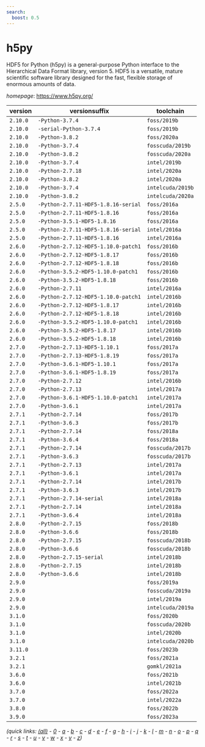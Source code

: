 ```yaml
---
search:
  boost: 0.5
---
```

# h5py

HDF5 for Python (h5py) is a general-purpose Python interface to the Hierarchical Data Format library,  version 5. HDF5 is a versatile, mature scientific software library designed for the fast, flexible storage of enormous  amounts of data.

*homepage*: <https://www.h5py.org/>

version | versionsuffix | toolchain
--------|---------------|----------
``2.10.0`` | ``-Python-3.7.4`` | ``foss/2019b``
``2.10.0`` | ``-serial-Python-3.7.4`` | ``foss/2019b``
``2.10.0`` | ``-Python-3.8.2`` | ``foss/2020a``
``2.10.0`` | ``-Python-3.7.4`` | ``fosscuda/2019b``
``2.10.0`` | ``-Python-3.8.2`` | ``fosscuda/2020a``
``2.10.0`` | ``-Python-3.7.4`` | ``intel/2019b``
``2.10.0`` | ``-Python-2.7.18`` | ``intel/2020a``
``2.10.0`` | ``-Python-3.8.2`` | ``intel/2020a``
``2.10.0`` | ``-Python-3.7.4`` | ``intelcuda/2019b``
``2.10.0`` | ``-Python-3.8.2`` | ``intelcuda/2020a``
``2.5.0`` | ``-Python-2.7.11-HDF5-1.8.16-serial`` | ``foss/2016a``
``2.5.0`` | ``-Python-2.7.11-HDF5-1.8.16`` | ``foss/2016a``
``2.5.0`` | ``-Python-3.5.1-HDF5-1.8.16`` | ``foss/2016a``
``2.5.0`` | ``-Python-2.7.11-HDF5-1.8.16-serial`` | ``intel/2016a``
``2.5.0`` | ``-Python-2.7.11-HDF5-1.8.16`` | ``intel/2016a``
``2.6.0`` | ``-Python-2.7.12-HDF5-1.10.0-patch1`` | ``foss/2016b``
``2.6.0`` | ``-Python-2.7.12-HDF5-1.8.17`` | ``foss/2016b``
``2.6.0`` | ``-Python-2.7.12-HDF5-1.8.18`` | ``foss/2016b``
``2.6.0`` | ``-Python-3.5.2-HDF5-1.10.0-patch1`` | ``foss/2016b``
``2.6.0`` | ``-Python-3.5.2-HDF5-1.8.18`` | ``foss/2016b``
``2.6.0`` | ``-Python-2.7.11`` | ``intel/2016a``
``2.6.0`` | ``-Python-2.7.12-HDF5-1.10.0-patch1`` | ``intel/2016b``
``2.6.0`` | ``-Python-2.7.12-HDF5-1.8.17`` | ``intel/2016b``
``2.6.0`` | ``-Python-2.7.12-HDF5-1.8.18`` | ``intel/2016b``
``2.6.0`` | ``-Python-3.5.2-HDF5-1.10.0-patch1`` | ``intel/2016b``
``2.6.0`` | ``-Python-3.5.2-HDF5-1.8.17`` | ``intel/2016b``
``2.6.0`` | ``-Python-3.5.2-HDF5-1.8.18`` | ``intel/2016b``
``2.7.0`` | ``-Python-2.7.13-HDF5-1.10.1`` | ``foss/2017a``
``2.7.0`` | ``-Python-2.7.13-HDF5-1.8.19`` | ``foss/2017a``
``2.7.0`` | ``-Python-3.6.1-HDF5-1.10.1`` | ``foss/2017a``
``2.7.0`` | ``-Python-3.6.1-HDF5-1.8.19`` | ``foss/2017a``
``2.7.0`` | ``-Python-2.7.12`` | ``intel/2016b``
``2.7.0`` | ``-Python-2.7.13`` | ``intel/2017a``
``2.7.0`` | ``-Python-3.6.1-HDF5-1.10.0-patch1`` | ``intel/2017a``
``2.7.0`` | ``-Python-3.6.1`` | ``intel/2017a``
``2.7.1`` | ``-Python-2.7.14`` | ``foss/2017b``
``2.7.1`` | ``-Python-3.6.3`` | ``foss/2017b``
``2.7.1`` | ``-Python-2.7.14`` | ``foss/2018a``
``2.7.1`` | ``-Python-3.6.4`` | ``foss/2018a``
``2.7.1`` | ``-Python-2.7.14`` | ``fosscuda/2017b``
``2.7.1`` | ``-Python-3.6.3`` | ``fosscuda/2017b``
``2.7.1`` | ``-Python-2.7.13`` | ``intel/2017a``
``2.7.1`` | ``-Python-3.6.1`` | ``intel/2017a``
``2.7.1`` | ``-Python-2.7.14`` | ``intel/2017b``
``2.7.1`` | ``-Python-3.6.3`` | ``intel/2017b``
``2.7.1`` | ``-Python-2.7.14-serial`` | ``intel/2018a``
``2.7.1`` | ``-Python-2.7.14`` | ``intel/2018a``
``2.7.1`` | ``-Python-3.6.4`` | ``intel/2018a``
``2.8.0`` | ``-Python-2.7.15`` | ``foss/2018b``
``2.8.0`` | ``-Python-3.6.6`` | ``foss/2018b``
``2.8.0`` | ``-Python-2.7.15`` | ``fosscuda/2018b``
``2.8.0`` | ``-Python-3.6.6`` | ``fosscuda/2018b``
``2.8.0`` | ``-Python-2.7.15-serial`` | ``intel/2018b``
``2.8.0`` | ``-Python-2.7.15`` | ``intel/2018b``
``2.8.0`` | ``-Python-3.6.6`` | ``intel/2018b``
``2.9.0`` |  | ``foss/2019a``
``2.9.0`` |  | ``fosscuda/2019a``
``2.9.0`` |  | ``intel/2019a``
``2.9.0`` |  | ``intelcuda/2019a``
``3.1.0`` |  | ``foss/2020b``
``3.1.0`` |  | ``fosscuda/2020b``
``3.1.0`` |  | ``intel/2020b``
``3.1.0`` |  | ``intelcuda/2020b``
``3.11.0`` |  | ``foss/2023b``
``3.2.1`` |  | ``foss/2021a``
``3.2.1`` |  | ``gomkl/2021a``
``3.6.0`` |  | ``foss/2021b``
``3.6.0`` |  | ``intel/2021b``
``3.7.0`` |  | ``foss/2022a``
``3.7.0`` |  | ``intel/2022a``
``3.8.0`` |  | ``foss/2022b``
``3.9.0`` |  | ``foss/2023a``


*(quick links: [(all)](../index.md) - [0](../0/index.md) - [a](../a/index.md) - [b](../b/index.md) - [c](../c/index.md) - [d](../d/index.md) - [e](../e/index.md) - [f](../f/index.md) - [g](../g/index.md) - [h](../h/index.md) - [i](../i/index.md) - [j](../j/index.md) - [k](../k/index.md) - [l](../l/index.md) - [m](../m/index.md) - [n](../n/index.md) - [o](../o/index.md) - [p](../p/index.md) - [q](../q/index.md) - [r](../r/index.md) - [s](../s/index.md) - [t](../t/index.md) - [u](../u/index.md) - [v](../v/index.md) - [w](../w/index.md) - [x](../x/index.md) - [y](../y/index.md) - [z](../z/index.md))*

